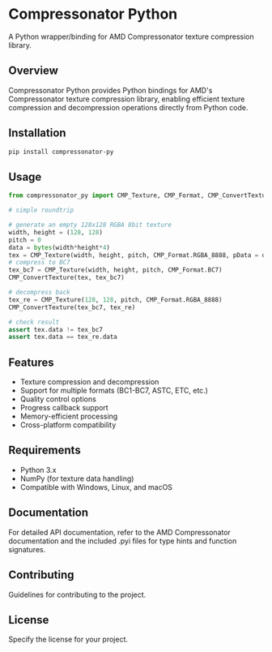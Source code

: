 # Compressonator Python

A Python wrapper/binding for AMD Compressonator texture compression library.

## Overview

Compressonator Python provides Python bindings for AMD's Compressonator texture compression library,
enabling efficient texture compression and decompression operations directly from Python code.

## Installation

```bash
pip install compressonator-py
```

## Usage

```python
from compressonator_py import CMP_Texture, CMP_Format, CMP_ConvertTexture

# simple roundtrip

# generate an empty 128x128 RGBA 8bit texture
width, height = (128, 128)
pitch = 0
data = bytes(width*height*4)
tex = CMP_Texture(width, height, pitch, CMP_Format.RGBA_8888, pData = data)
# compress to BC7
tex_bc7 = CMP_Texture(width, height, pitch, CMP_Format.BC7)
CMP_ConvertTexture(tex, tex_bc7)

# decompress back
tex_re = CMP_Texture(128, 128, pitch, CMP_Format.RGBA_8888)
CMP_ConvertTexture(tex_bc7, tex_re)

# check result
assert tex.data != tex_bc7
assert tex.data == tex_re.data
```

## Features

- Texture compression and decompression
- Support for multiple formats (BC1-BC7, ASTC, ETC, etc.)
- Quality control options
- Progress callback support
- Memory-efficient processing
- Cross-platform compatibility

## Requirements

- Python 3.x
- NumPy (for texture data handling)
- Compatible with Windows, Linux, and macOS

## Documentation

For detailed API documentation, refer to the AMD Compressonator documentation and the included .pyi files for type hints and function signatures.

## Contributing

Guidelines for contributing to the project.

## License

Specify the license for your project.